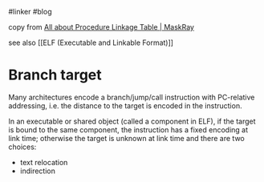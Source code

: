#linker 
#blog 

copy from [All about Procedure Linkage Table | MaskRay](https://maskray.me/blog/2021-09-19-all-about-procedure-linkage-table)

see also [[ELF (Executable and Linkable Format)]]

# Branch target

Many architectures encode a branch/jump/call instruction with PC-relative addressing, i.e. the distance to the target is encoded in the instruction. 

In an executable or shared object (called a component in ELF), if the target is bound to the same component, the instruction has a fixed encoding at link time; otherwise the target is unknown at link time and there are two choices:
- text relocation
- indirection

